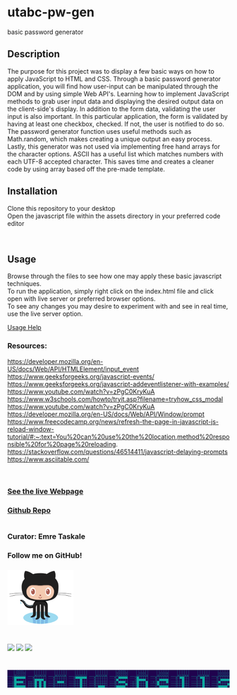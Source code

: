 # utabc-pw-gen
basic password generator
## Description
The purpose for this project was to display a few basic ways on how to apply JavaScript to HTML and CSS. Through a basic password generator application, you will find how user-input can be manipulated through the DOM and by using simple Web API's. Learning how to implement JavaScript methods to grab user input data and displaying the desired output data on the client-side's display. In addition to the form data, validating the user input is also important. In this particular application, the form is validated by having at least one checkbox, checked. If not, the user is notified to do so. The password generator function uses useful methods such as Math.random, which makes creating a unique output an easy process. Lastly, this generator was not used via implementing free hand arrays for the character options. ASCII has a useful list which matches numbers with each UTF-8 accepted character. This saves time and creates a cleaner code by using array based off the pre-made template. 


## Installation
Clone this repository to your desktop  
Open the javascript file within the assets directory in your preferred code editor

![]()

## Usage
Browse through the files to see how one may apply these basic javascript techniques.  
To run the application, simply right click on the index.html file and click open with live server or preferred browser options.  
To see any changes you may desire to experiment with and see in real time, use the live server option.  

[Usage Help](assets/images/Screenshot.png)

### Resources:  
https://developer.mozilla.org/en-US/docs/Web/API/HTMLElement/input_event  
https://www.geeksforgeeks.org/javascript-events/  
https://www.geeksforgeeks.org/javascript-addeventlistener-with-examples/  
https://www.youtube.com/watch?v=zPgC0KryKuA  
https://www.w3schools.com/howto/tryit.asp?filename=tryhow_css_modal  
https://www.youtube.com/watch?v=zPgC0KryKuA  
https://developer.mozilla.org/en-US/docs/Web/API/Window/prompt
https://www.freecodecamp.org/news/refresh-the-page-in-javascript-js-reload-window-tutorial/#:~:text=You%20can%20use%20the%20location,method%20responsible%20for%20page%20reloading.
https://stackoverflow.com/questions/46514411/javascript-delaying-prompts
https://www.asciitable.com/

![]()

### [See the live Webpage](https://em-t-shells.github.io/utabc-pw-gen/)
### [Github Repo](https://github.com/EM-T-Shells/utabc-pw-gen)
#
### Curator: Emre Taskale 
### Follow me on GitHub!  
### [<a href="https://github.com/EM-T-Shells"><img alt="EM-T-Shells" src="assets/images/Octocat.png" width=150x/></a>]()
#

![](https://img.shields.io/website?color=cyan&style=for-the-badge&up_message=It%27s%20Alive%21&url=https%3A%2F%2Fem-t-shells.github.io%2Futabc-pw-gen%2F)
![](https://img.shields.io/w3c-validation/default?style=for-the-badge&targetUrl=https%3A%2F%2Fvalidator.w3.org%2Fnu%2F%23file)
![](https://img.shields.io/github/license/Em-t-shells/utabc-into-the-horizon?style=for-the-badge)
#
###
###
###

![tag](assets/images/matrix-logic25-font.png)